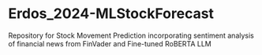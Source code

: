 # Erdos_2024-MLStockForecast
Repository for Stock Movement Prediction incorporating sentiment analysis of financial news from FinVader and Fine-tuned RoBERTA LLM
